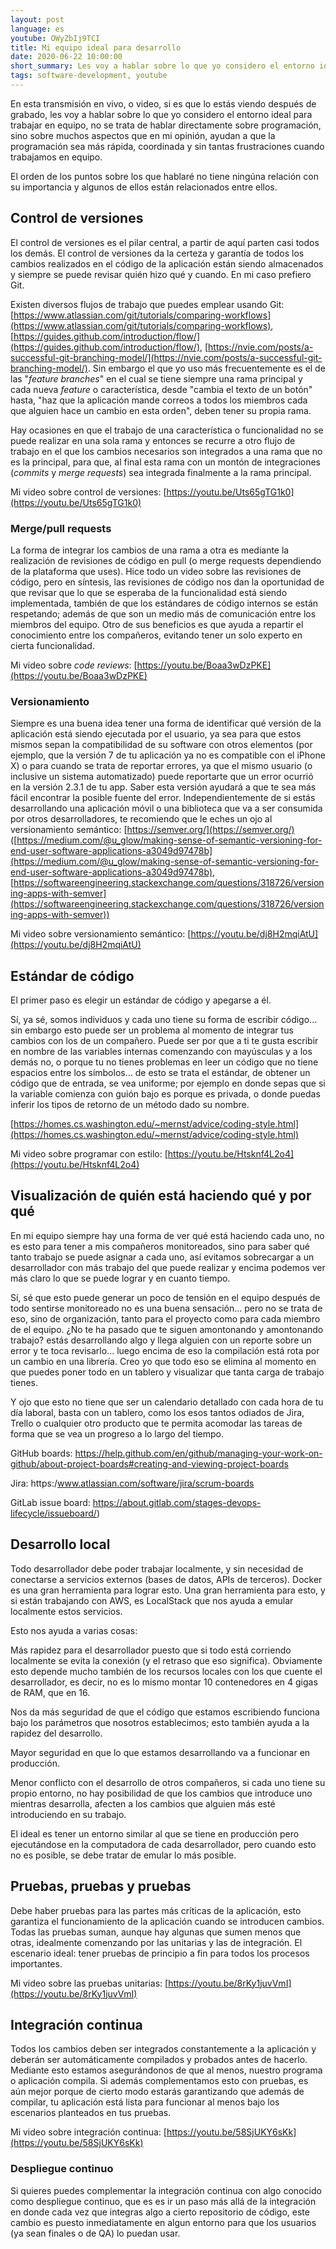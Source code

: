 ```yaml
---
layout: post
language: es
youtube: OWyZbIj9TCI 
title: Mi equipo ideal para desarrollo
date: 2020-06-22 10:00:00
short_summary: Les voy a hablar sobre lo que yo considero el entorno ideal para trabajar en equipo, no se trata de hablar directamente sobre programación, sino sobre muchos aspectos que en mi opinión, ayudan a que la programación sea más rápida, coordinada y sin tantas frustraciones cuando trabajamos en equipo.
tags: software-development, youtube
---
```


En esta transmisión en vivo, o video, si es que lo estás viendo después de grabado, les voy a hablar sobre lo que yo considero el entorno ideal para trabajar en equipo, no se trata de hablar directamente sobre programación, sino sobre muchos aspectos que en mi opinión, ayudan a que la programación sea más rápida, coordinada y sin tantas frustraciones cuando trabajamos en equipo.

El orden de los puntos sobre los que hablaré no tiene ningúna relación con su importancia y algunos de ellos están relacionados entre ellos.

## Control de versiones

El control de versiones es el pilar central, a partir de aquí parten casi todos los demás. El control de versiones da la certeza y garantía de todos los cambios realizados en el código de la aplicación están siendo almacenados y siempre se puede revisar quién hizo qué y cuando. En mi caso prefiero Git.

Existen diversos flujos de trabajo que puedes emplear usando Git: [https://www.atlassian.com/git/tutorials/comparing-workflows](https://www.atlassian.com/git/tutorials/comparing-workflows), [https://guides.github.com/introduction/flow/](https://guides.github.com/introduction/flow/), [https://nvie.com/posts/a-successful-git-branching-model/](https://nvie.com/posts/a-successful-git-branching-model/). Sin embargo el que yo uso más frecuentemente es el de las "*feature branches*" en el cual se tiene siempre una rama principal y cada nueva *feature* o característica, desde "cambia el texto de un botón" hasta, "haz que la aplicación mande correos a todos los miembros cada que alguien hace un cambio en esta orden", deben tener su propia rama.

Hay ocasiones en que el trabajo de una característica o funcionalidad no se puede realizar en una sola rama y entonces se recurre a otro flujo de trabajo en el que los cambios necesarios son integrados a una rama que no es la principal, para que, al final esta rama con un montón de integraciones (*commits* y *merge requests*) sea integrada finalmente a la rama principal.

Mi video sobre control de versiones: [https://youtu.be/Uts65gTG1k0](https://youtu.be/Uts65gTG1k0)

### Merge/pull requests

La forma de integrar los cambios de una rama a otra es mediante la realización de revisiones de código en pull (o merge requests dependiendo de la plataforma que uses). Hice todo un video sobre las revisiones de código, pero en síntesis, las revisiones de código nos dan la oportunidad de que revisar que lo que se esperaba de la funcionalidad está siendo implementada, también de que los estándares de código internos se están respetando; además de que son un medio más de comunicación entre los miembros del equipo. Otro de sus beneficios es que ayuda a repartir el conocimiento entre los compañeros, evitando tener un solo experto en cierta funcionalidad.

Mi video sobre *code reviews*: [https://youtu.be/Boaa3wDzPKE](https://youtu.be/Boaa3wDzPKE)

### Versionamiento

Siempre es una buena idea tener una forma de identificar qué versión de la aplicación está siendo ejecutada por el usuario, ya sea para que estos mismos sepan la compatibilidad de su software con otros elementos (por ejemplo, que la versión 7 de tu aplicación ya no es compatible con el iPhone X) o para cuando se trata de reportar errores, ya que el mismo usuario (o inclusive un sistema automatizado) puede reportarte que un error ocurrió en la versión 2.3.1 de tu app. Saber esta versión ayudará a que te sea más fácil encontrar la posible fuente del error. Independientemente de si estás desarrollando una aplicación móvil o una biblioteca que va a ser consumida por otros desarrolladores, te recomiendo que le eches un ojo al versionamiento semántico: [https://semver.org/](https://semver.org/) ([https://medium.com/@u_glow/making-sense-of-semantic-versioning-for-end-user-software-applications-a3049d97478b](https://medium.com/@u_glow/making-sense-of-semantic-versioning-for-end-user-software-applications-a3049d97478b), [https://softwareengineering.stackexchange.com/questions/318726/versioning-apps-with-semver](https://softwareengineering.stackexchange.com/questions/318726/versioning-apps-with-semver))

Mi video sobre versionamiento semántico: [https://youtu.be/dj8H2mqiAtU](https://youtu.be/dj8H2mqiAtU)

## Estándar de código

El primer paso es elegir un estándar de código y apegarse a él.

Sí, ya sé, somos individuos y cada uno tiene su forma de escribir código... sin embargo esto puede ser un problema al momento de integrar tus cambios con los de un compañero. Puede ser por que a ti te gusta escribir en nombre de las variables internas comenzando con mayúsculas y a los demás no, o porque tu no tienes problemas en leer un código que no tiene espacios entre los símbolos... de esto se trata el estándar, de obtener un código que de entrada, se vea uniforme; por ejemplo en donde sepas que si la variable comienza con guión bajo es porque es privada, o donde puedas inferir los tipos de retorno de un método dado su nombre.

[https://homes.cs.washington.edu/~mernst/advice/coding-style.html](https://homes.cs.washington.edu/~mernst/advice/coding-style.html)

Mi video sobre programar con estilo: [https://youtu.be/Htsknf4L2o4](https://youtu.be/Htsknf4L2o4)

## Visualización de quién está haciendo qué y por qué

En mi equipo siempre hay una forma de ver qué está haciendo cada uno, no es esto para tener a mis compañeros monitoreados, sino para saber qué tanto trabajo se puede asignar a cada uno, así evitamos sobrecargar a un desarrollador con más trabajo del que puede realizar y encima podemos ver más claro lo que se puede lograr y en cuanto tiempo.

Sí, sé que esto puede generar un poco de tensión en el equipo después de todo sentirse monitoreado no es una buena sensación... pero no se trata de eso, sino de organización, tanto para el proyecto como para cada miembro de el equipo. ¿No te ha pasado que te siguen amontonando y amontonando trabajo? estás desarrollando algo y llega alguien con un reporte sobre un error y te toca revisarlo... luego encima de eso la compilación está rota por un cambio en una librería. Creo yo que todo eso se elimina al momento en que puedes poner todo en un tablero y visualizar que tanta carga de trabajo tienes.

Y ojo que esto no tiene que ser un calendario detallado con cada hora de tu día laboral, basta con un tablero, como los esos tantos odiados de Jira, Trello o cualquier otro producto que te permita acomodar las tareas de forma que se vea un progreso a lo largo del tiempo.

GitHub boards: https://help.github.com/en/github/managing-your-work-on-github/about-project-boards#creating-and-viewing-project-boards

Jira: https:/www.atlassian.com/software/jira/scrum-boards

GitLab issue board: https://about.gitlab.com/stages-devops-lifecycle/issueboard/)

## Desarrollo local

Todo desarrollador debe poder trabajar localmente, y sin necesidad de conectarse a servicios externos (bases de datos, APIs de terceros). Docker es una gran herramienta para lograr esto. Una gran herramienta para esto, y si están trabajando con AWS, es LocalStack que nos ayuda a emular localmente estos servicios.

Esto nos ayuda a varias cosas:

Más rapidez para el desarrollador puesto que si todo está corriendo localmente se evita la conexión (y el retraso que eso significa). Obviamente esto depende mucho también de los recursos locales con los que cuente el desarrollador, es decir, no es lo mismo montar 10 contenedores en 4 gigas de RAM, que en 16.

Nos da más seguridad de que el código que estamos escribiendo funciona bajo los parámetros que nosotros establecimos; esto también ayuda a la rapidez del desarrollo.

Mayor seguridad en que lo que estamos desarrollando va a funcionar en producción.

Menor conflicto con el desarrollo de otros compañeros, si cada uno tiene su propio entorno, no hay posibilidad de que los cambios que introduce uno mientras desarrolla, afecten a los cambios que alguien más esté introduciendo en su trabajo.

El ideal es tener un entorno similar al que se tiene en producción pero ejecutándose en la computadora de cada desarrollador, pero cuando esto no es posible, se debe tratar de emular lo más posible.

## Pruebas, pruebas y pruebas

Debe haber pruebas para las partes más críticas de la aplicación, esto garantiza el funcionamiento de la aplicación cuando se introducen cambios. Todas las pruebas suman, aunque hay algunas que sumen menos que otras, idealmente comenzando por las unitarias y las de integración. El escenario ideal: tener pruebas de principio a fin para todos los procesos importantes.

Mi video sobre las pruebas unitarias: [https://youtu.be/8rKy1juvVmI](https://youtu.be/8rKy1juvVmI)

## Integración continua

Todos los cambios deben ser integrados constantemente a la aplicación y deberán ser automáticamente compilados y probados antes de hacerlo. Mediante esto estamos asegurándonos de que al menos, nuestro programa o aplicación compila. Si además complementamos esto con pruebas, es aún mejor porque de cierto modo estarás garantizando que además de compilar, tu aplicación está lista para funcionar al menos bajo los escenarios planteados en tus pruebas.

Mi video sobre integración continua: [https://youtu.be/58SjUKY6sKk](https://youtu.be/58SjUKY6sKk)

### Despliegue continuo

Si quieres puedes complementar la integración continua con algo conocido como despliegue continuo, que es es ir un paso más allá de la integración en donde cada vez que integras algo a cierto repositorio de código, este cambio es puesto inmediatamente en algun entorno para que los usuarios (ya sean finales o de QA) lo puedan usar.


